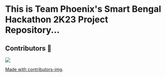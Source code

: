 # This is Team Phoenix's Smart Bengal Hackathon 2K23 Project Repository...

<!-- Copy-paste in your Readme.md file -->

## Contributors 🦸

  <a href="https://github.com/Rajarshi101/TeamPhoenixSBHproject2K23/graphs/contributors"><img src="https://contributors-img.web.app/image?repo=Rajarshi101/TeamPhoenixSBHproject2K23"/>

Made with [contributors-img](https://contrib.rocks).
